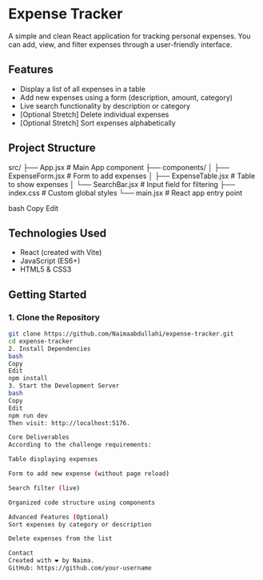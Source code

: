 # Expense Tracker

A simple and clean React application for tracking personal expenses. You can add, view, and filter expenses through a user-friendly interface.

## Features

- Display a list of all expenses in a table
- Add new expenses using a form (description, amount, category)
- Live search functionality by description or category
- [Optional Stretch] Delete individual expenses
- [Optional Stretch] Sort expenses alphabetically

## Project Structure

src/ ├── App.jsx # Main App component ├── components/ │ ├── ExpenseForm.jsx # Form to add expenses │ ├── ExpenseTable.jsx # Table to show expenses │ └── SearchBar.jsx # Input field for filtering ├── index.css # Custom global styles └── main.jsx # React app entry point

bash
Copy
Edit

## Technologies Used

- React (created with Vite)
- JavaScript (ES6+)
- HTML5 & CSS3

## Getting Started

### 1. Clone the Repository

```bash
git clone https://github.com/Naimaabdullahi/expense-tracker.git
cd expense-tracker
2. Install Dependencies
bash
Copy
Edit
npm install
3. Start the Development Server
bash
Copy
Edit
npm run dev
Then visit: http://localhost:5176.

Core Deliverables
According to the challenge requirements:

Table displaying expenses

Form to add new expense (without page reload)

Search filter (live)

Organized code structure using components

Advanced Features (Optional)
Sort expenses by category or description

Delete expenses from the list

Contact
Created with ❤️ by Naima.
GitHub: https://github.com/your-username